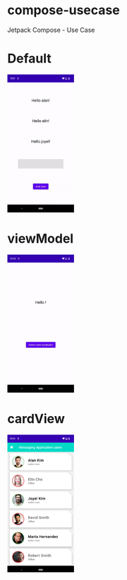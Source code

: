 # compose-usecase
Jetpack Compose - Use Case

# Default
<img src="/previews/default.gif" width="30%">

# viewModel
<img src="/previews/viewModel.gif" width="30%">

# cardView
<img src="/previews/card.png" width="30%">
